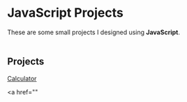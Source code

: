 # JavaScript Projects
 
These are some small projects I designed using <strong>JavaScript</strong>.
<br>
<br>
<h2>Projects</h2>


<a href="https://github.com/JimBeakIt/Javascript-Projects/blob/main/JavaScript%20Projects2/calculator.html" target="_blank">Calculator</a>

<a href=""
